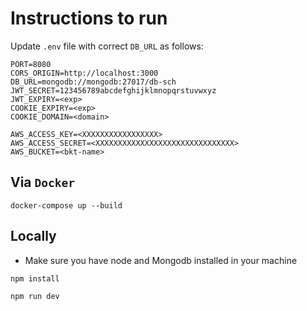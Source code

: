 # Instructions to run

Update `.env` file with correct `DB_URL` as follows:

```.env
PORT=8080
CORS_ORIGIN=http://localhost:3000
DB_URL=mongodb://mongodb:27017/db-sch
JWT_SECRET=123456789abcdefghijklmnopqrstuvwxyz
JWT_EXPIRY=<exp>
COOKIE_EXPIRY=<exp>
COOKIE_DOMAIN=<domain>

AWS_ACCESS_KEY=<XXXXXXXXXXXXXXXXX>
AWS_ACCESS_SECRET=<XXXXXXXXXXXXXXXXXXXXXXXXXXXXXXX>
AWS_BUCKET=<bkt-name>
```

## Via `Docker`

```
docker-compose up --build
```

## Locally

- Make sure you have node and Mongodb installed in your machine

```
npm install
```

```
npm run dev
```
